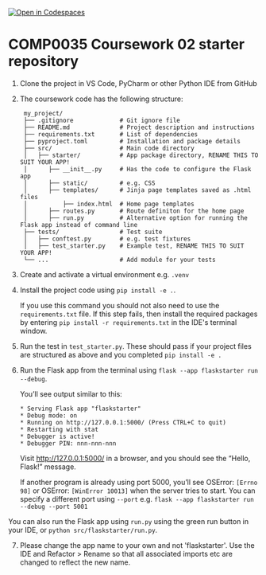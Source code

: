 [![Open in Codespaces](https://classroom.github.com/assets/launch-codespace-2972f46106e565e64193e422d61a12cf1da4916b45550586e14ef0a7c637dd04.svg)](https://classroom.github.com/open-in-codespaces?assignment_repo_id=18614806)
# COMP0035 Coursework 02 starter repository

1. Clone the project in VS Code, PyCharm or other Python IDE from GitHub
2. The coursework code has the following structure:

    ```text
     my_project/
     ├── .gitignore             # Git ignore file
     ├── README.md              # Project description and instructions
     ├── requirements.txt       # List of dependencies
     ├── pyproject.toml         # Installation and package details
     ├── src/                   # Main code directory
     │   ├── starter/           # App package directory, RENAME THIS TO SUIT YOUR APP!
     │      ├── __init__.py     # Has the code to configure the Flask app
     │      ├── static/         # e.g. CSS
     │      ├── templates/      # Jinja page templates saved as .html files
     │          ├── index.html  # Home page templates
     │      ├── routes.py       # Route definiton for the home page
     │      ├── run.py          # Alternative option for running the Flask app instead of command line
     ├── tests/                 # Test suite
     │   ├── conftest.py        # e.g. test fixtures
     │   ├── test_starter.py    # Example test, RENAME THIS TO SUIT YOUR APP!
     └── ...                    # Add module for your tests

      ```
3. Create and activate a virtual environment e.g. `.venv`
4. Install the project code using `pip install -e .`.

   If you use this command you should not also need to use the `requirements.txt` file. If this step fails, then install
   the required packages by entering `pip install -r requirements.txt` in the IDE's terminal window.

5. Run the test in `test_starter.py`. These should pass if your project files are structured as above and you completed
   `pip install -e .`

6. Run the Flask app from the terminal using `flask --app flaskstarter run --debug`.

   You’ll see output similar to this:

    ```text
   * Serving Flask app "flaskstarter"
   * Debug mode: on
   * Running on http://127.0.0.1:5000/ (Press CTRL+C to quit)
   * Restarting with stat
   * Debugger is active!
   * Debugger PIN: nnn-nnn-nnn
   ```

   Visit http://127.0.0.1:5000/ in a browser, and you should see the “Hello, Flask!” message.

   If another program is already using port 5000, you’ll see OSError: `[Errno 98]` or OSError: `[WinError 10013]` when
   the server tries to start.
   You can specify a different port using `--port` e.g.  `flask --app flaskstarter run --debug --port 5001`

You can also run the Flask app using `run.py` using the green run button in your IDE, or `python src/flaskstarter/run.py`.

7. Please change the app name to your own and not 'flaskstarter'. Use the IDE and Refactor > Rename so that all associated imports etc are changed to reflect the new name.
